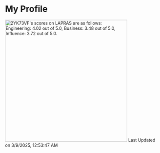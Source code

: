 # My Profile

<!--START_SECTION:lapras-card-->
<p ><a href="https://lapras.com/public/2YK73VF" target="_blank" rel="noopener noreferrer"><img alt="2YK73VF's scores on LAPRAS are as follows: Engineering: 4.02 out of 5.0, Business: 3.48 out of 5.0, Influence: 3.72 out of 5.0." src="https://lapras-card-generator.vercel.app/api/svg?e=4.02&b=3.48&i=3.72&b1=%23020E27&b2=%230E5593&i1=%23004736&i2=%2300bf8f&l=en" width="400" ></a>  
Last Updated on 3/9/2025, 12:53:47 AM</p>
<!--END_SECTION:lapras-card-->
